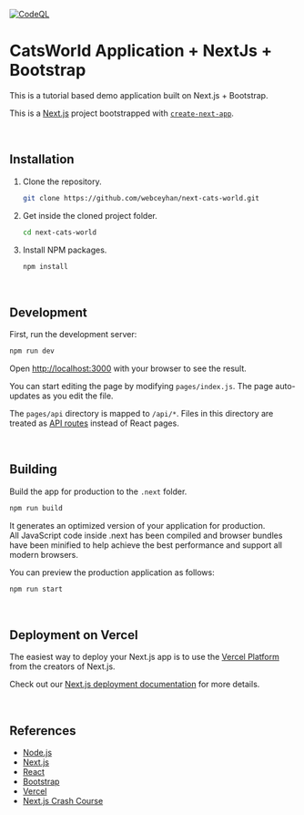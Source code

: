 <!-- AUTOMATION BADGES -->

[![CodeQL](https://github.com/webceyhan/next-cats-world/actions/workflows/codeql-analysis.yml/badge.svg)](https://github.com/webceyhan/next-cats-world/actions/workflows/codeql-analysis.yml)

# CatsWorld Application + NextJs + Bootstrap

This is a tutorial based demo application built on Next.js + Bootstrap.

This is a [Next.js](https://nextjs.org/) project bootstrapped with [`create-next-app`](https://github.com/vercel/next.js/tree/canary/packages/create-next-app).

<br>
<!-- INSTALLATION //////////////////////////////////////////////////////// -->

## Installation

1. Clone the repository.
    ```sh
    git clone https://github.com/webceyhan/next-cats-world.git
    ```
2. Get inside the cloned project folder.
    ```sh
    cd next-cats-world
    ```
3. Install NPM packages.
    ```sh
    npm install
    ```

<br>
<!-- DEVELOPMENT ///////////////////////////////////////////////////////// -->

## Development

First, run the development server:

```bash
npm run dev
```

Open [http://localhost:3000](http://localhost:3000) with your browser to see the result.

You can start editing the page by modifying `pages/index.js`. The page auto-updates as you edit the file.

The `pages/api` directory is mapped to `/api/*`. Files in this directory are treated as [API routes](https://nextjs.org/docs/api-routes/introduction) instead of React pages.

<br>
<!-- BUILDING //////////////////////////////////////////////////////////// -->

## Building

Build the app for production to the `.next` folder.

```sh
npm run build
```

It generates an optimized version of your application for production.\
All JavaScript code inside .next has been compiled and browser bundles have been minified to help achieve the best performance and support all modern browsers.

You can preview the production application as follows:

```sh
npm run start
```

<br>
<!-- DEPLOYMENT ////////////////////////////////////////////////////////// -->

## Deployment on Vercel

The easiest way to deploy your Next.js app is to use the [Vercel Platform](https://vercel.com/new?utm_medium=default-template&filter=next.js&utm_source=create-next-app&utm_campaign=create-next-app-readme) from the creators of Next.js.

Check out our [Next.js deployment documentation](https://nextjs.org/docs/deployment) for more details.

<br>
<!-- REFERENCES ////////////////////////////////////////////////////////// -->

## References

-   [Node.js](https://nodejs.dev/)
-   [Next.js](https://nextjs.org/)
-   [React](https://reactjs.org/)
-   [Bootstrap](https://getbootstrap.com/)
-   [Vercel](https://vercel.com/)
-   [Next.js Crash Course](https://www.youtube.com/watch?v=6HTs8HtZMt0&t=1297s)
